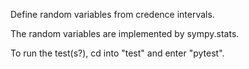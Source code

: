 Define random variables from credence intervals.

The random variables are implemented by sympy.stats.

To run the test(s?), cd into "test" and enter "pytest".


